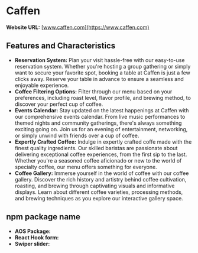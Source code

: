 # Caffen

**Website URL:** [www.caffen.com](https://www.caffen.com)

## Features and Characteristics

- **Reservation System:** Plan your visit hassle-free with our easy-to-use reservation system. Whether you're hosting a group gathering or simply want to secure your favorite spot, booking a table at Caffen is just a few clicks away. Reserve your table in advance to ensure a seamless and enjoyable experience.
- **Coffee Filtering Options:** Filter through our menu based on your preferences, including roast level, flavor profile, and brewing method, to discover your perfect cup of coffee.
- **Events Calendar:** Stay updated on the latest happenings at Caffen with our comprehensive events calendar. From live music performances to themed nights and community gatherings, there's always something exciting going on. Join us for an evening of entertainment, networking, or simply unwind with friends over a cup of coffee.
- **Expertly Crafted Coffee:** Indulge in expertly crafted coffe made with the finest quality ingredients. Our skilled baristas are passionate about delivering exceptional coffee experiences, from the first sip to the last. Whether you're a seasoned coffee aficionado or new to the world of specialty coffee, our menu offers something for everyone.
- **Coffee Gallery:** Immerse yourself in the world of coffee with our coffee gallery. Discover the rich history and artistry behind coffee cultivation, roasting, and brewing through captivating visuals and informative displays. Learn about different coffee varieties, processing methods, and brewing techniques as you explore our interactive gallery space.

## npm package name

- **AOS Package:**
- **React Hook form:**
- **Swiper slider:**
